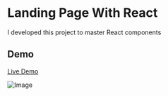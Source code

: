 # Landing Page With React

I developed this project to master React components

## Demo

 [Live Demo](http://a-hosseini.ir/react/anka)


![Image](https://s6.uupload.ir/files/20220818204043_hmh.jpg)

